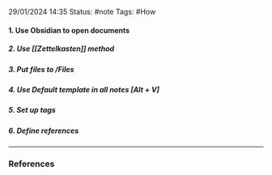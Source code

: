 29/01/2024 14:35
Status: #note
Tags: #How 

#### 1. Use Obsidian to open documents
##### 2. Use [[Zettelkasten]] method
##### 3. Put files to /Files
##### 4. Use Default template in all notes [Alt + V]
##### 5. Set up tags
##### 6. Define references

---
### References


